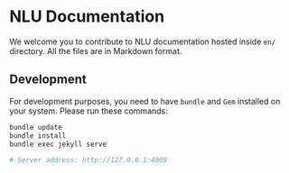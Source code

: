 # NLU Documentation

We welcome you to contribute to NLU documentation hosted inside `en/` directory. All the files are in Markdown format.

## Development

For development purposes, you need to have `bundle` and `Gem` installed on your system. Please run these commands:

```bash
bundle update
bundle install
bundle exec jekyll serve

# Server address: http://127.0.0.1:4000
```

